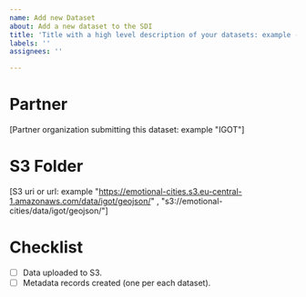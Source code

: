 ```yaml
---
name: Add new Dataset
about: Add a new dataset to the SDI
title: 'Title with a high level description of your datasets: example - "adding resulting datasets from the VR experiment on Lisbon, in November"'
labels: ''
assignees: ''

---
```


# Partner
[Partner organization submitting this dataset: example "IGOT"]

# S3 Folder
[S3 uri or url: example "https://emotional-cities.s3.eu-central-1.amazonaws.com/data/igot/geojson/" , "s3://emotional-cities/data/igot/geojson/"]

# Checklist
- [ ] Data uploaded to S3.
- [ ] Metadata records created (one per each dataset).
